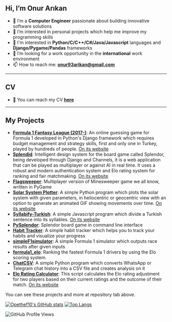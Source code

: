 ## Hi, I’m Onur Arıkan
- 🌱 I’m a **Computer Engineer** passionate about building innovative software solutions
- 💞️ I’m interested in personal projects which help me improve my programming skills
- 🔭 I'm interested in **Python/C/C++/C#/Java/Javascript** languages and **Django/Pygame/Pandas** frameworks
- 👀 I’m looking for a work opportunity in the **international** work environment
- 📫 How to reach me: **[onur93arikan@gmail.com](mailto:onur93arikan@gmail.com)**

---
## CV
- 🔗 You can reach my CV **[here](https://blog.onurarikan.dev/resume/)**

---
## My Projects
- **[Formula 1 Fantasy League (2017-)](https://github.com/opethef10/formula1turkiye)**: An online guessing game for Formula 1 developed in Python's Django framework which requires budget management and strategy skills, first and only one in Turkey, played by hundreds of people. [On its website](https://tinyurl.com/formula1turkiye)
- **[Splendid](https://senior.ceng.metu.edu.tr/2024/SPLENDID/)**: Intelligent design system for the board game called Splendor, being developed through Django and Channels, it is a web application that can be played as multiplayer or against AI in real time. It uses a robust and modern authentication system and Elo rating system for ranking and fair matchmaking. [On its website](https://splendid.onurarikan.dev)
- **[Flagsweeper](https://github.com/opethef10/Flagsweeper)**: Multiplayer version of Minesweeper game we all know, written in PyGame
- **[Solar System Plotter](https://github.com/opethef10/solar_system_plotter)**: A simple Python program which plots the solar system with given parameters, in heliocentric or geocentric view with an option to generate an animated GIF showing movements over time. [On its website](https://solar.onurarikan.dev)
- **[Syllabify-Turkish](https://github.com/opethef10/Syllabify-Turkish)**: A simple Javascript program which divide a Turkish sentence into its syllables. [On its website](https://syllabify.onurarikan.dev)
- **[PySplendor](https://github.com/opethef10/PySplendor)**: Splendor board game in command line interface
- **[Habit Tracker](https://github.com/opethef10/habit_tracker)**: A simple habit tracker which helps you to track your habits and visualize your progress
- **[simpleF1simulator](https://github.com/opethef10/simpleF1simulator)**: A simple Formula 1 simulator which outputs race results after given inputs
- **[formula1_elo](https://github.com/opethef10/formula1_elo)**: Ranking the fastest Formula 1 drivers by using the Elo scoring system.
- **[ChatCSV](https://github.com/opethef10/chat_csv)**: A simple Python program which converts WhatsApp or Telegram chat history into a CSV file and creates analysis on it
- **[Elo Rating Calculator](https://github.com/opethef10/elo_calculator)**: This script calculates the Elo rating adjustment for two players based on their current ratings and the outcome of their match. [On its website](https://elo.onurarikan.dev)

You can see these projects and more at repository tab above.

[![Opethef10's GitHub stats](https://github-readme-stats.vercel.app/api?username=opethef10&show_icons=true&hide_rank=true)](https://github.com/anuraghazra/github-readme-stats)
[![Top Langs](https://github-readme-stats.vercel.app/api/top-langs/?username=opethef10&layout=donut)](https://github.com/anuraghazra/github-readme-stats)

![GitHub Profile Views](https://komarev.com/ghpvc/?username=opethef10)
<!---
opethef10/opethef10 is a ✨ special ✨ repository because its `README.md` (this file) appears on your GitHub profile.
You can click the Preview link to take a look at your changes.
--->
